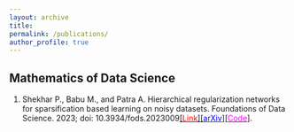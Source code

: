 ```yaml
---
layout: archive
title:
permalink: /publications/
author_profile: true
---
```


<!-- {% if author.googlescholar %}
  You can also find my articles on <u><a href="{{author.googlescholar}}">my Google Scholar profile</a>.</u>
{% endif %}

{% include base_path %}

{% for post in site.publications reversed %}
  {% include archive-single.html %}
{% endfor %} -->

## Mathematics of Data Science
1. Shekhar P., Babu M., and Patra A. Hierarchical regularization networks for sparsification based learning on noisy datasets. Foundations of Data Science. 2023; doi: 10.3934/fods.2023009[[<span style="color:red">Link</span>]](https://www.aimsciences.org/article/doi/10.3934/fods.2023009?viewType=HTML)[[<span style="color:blue">arXiv</span>]](https://arxiv.org/pdf/2006.05444.pdf)[[<span style="color:magenta">Code</span>]](https://github.com/p-shekhar/Hierarchical_noisy).
